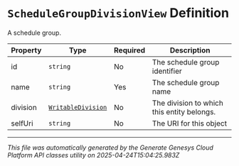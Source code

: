 # `ScheduleGroupDivisionView` Definition

A schedule group.

| Property | Type | Required | Description |
|----------|------|----------|-------------|
| id | `string` | No | The schedule group identifier |
| name | `string` | Yes | The schedule group name |
| division | [`WritableDivision`](writabledivision-definition.md) | No | The division to which this entity belongs. |
| selfUri | `string` | No | The URI for this object |

---

*This file was automatically generated by the Generate Genesys Cloud Platform API classes utility on 2025-04-24T15:04:25.983Z*